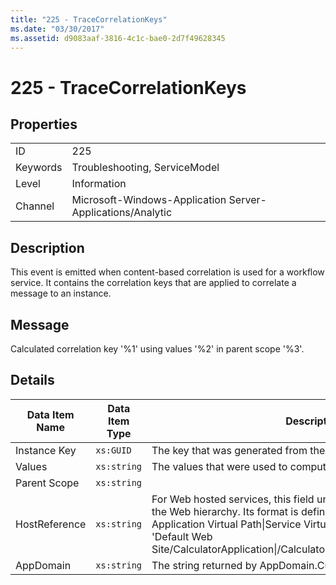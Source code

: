 ```yaml
---
title: "225 - TraceCorrelationKeys"
ms.date: "03/30/2017"
ms.assetid: d9083aaf-3816-4c1c-bae0-2d7f49628345
---
```

# 225 - TraceCorrelationKeys
## Properties  


|||  
|-|-|  
|ID|225|  
|Keywords|Troubleshooting, ServiceModel|  
|Level|Information|  
|Channel|Microsoft-Windows-Application Server-Applications/Analytic|  

## Description  
 This event is emitted when content-based correlation is used for a workflow service. It contains the correlation keys that are applied to correlate a message to an instance.  

## Message  
 Calculated correlation key '%1' using values '%2' in parent scope '%3'.  

## Details  


| Data Item Name | Data Item Type |                                                                                                                                                  Description                                                                                                                                                  |
|----------------|----------------|---------------------------------------------------------------------------------------------------------------------------------------------------------------------------------------------------------------------------------------------------------------------------------------------------------------|
|  Instance Key  |   `xs:GUID`    |                                                                                                                            The key that was generated from the correlation values.                                                                                                                            |
|     Values     |  `xs:string`   |                                                                                                                      The values that were used to compute the correlation instance key.                                                                                                                       |
|  Parent Scope  |  `xs:string`   |                                                                                                                                                                                                                                                                                                               |
| HostReference  |  `xs:string`   | For Web hosted services, this field uniquely identifies the service in the Web hierarchy. Its format is defined as 'Web Site Name Application Virtual Path&#124;Service Virtual Path&#124;ServiceName'. Example: 'Default Web Site/CalculatorApplication&#124;/CalculatorService.svc&#124;CalculatorService'. |
|   AppDomain    |  `xs:string`   |                                                                                                                         The string returned by AppDomain.CurrentDomain.FriendlyName.                                                                                                                          |

